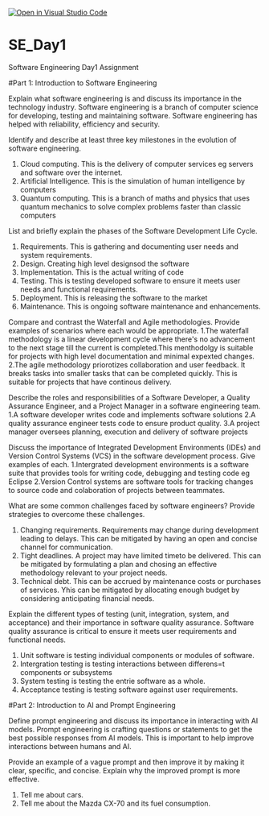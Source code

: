 [![Open in Visual Studio Code](https://classroom.github.com/assets/open-in-vscode-2e0aaae1b6195c2367325f4f02e2d04e9abb55f0b24a779b69b11b9e10269abc.svg)](https://classroom.github.com/online_ide?assignment_repo_id=18396046&assignment_repo_type=AssignmentRepo)
# SE_Day1
Software Engineering Day1 Assignment

#Part 1: Introduction to Software Engineering

Explain what software engineering is and discuss its importance in the technology industry.
Software engineering is a branch of computer science for developing, testing and maintaining software. Software engineering has helped with reliability, efficiency and security.


Identify and describe at least three key milestones in the evolution of software engineering.
1. Cloud computing. This is the delivery of computer services eg servers and software over the internet.
2. Artificial Intelligence. This is the simulation of human intelligence by computers
3. Quantum computing. This is a branch of maths and physics that uses quantum mechanics to solve complex problems faster than classic computers


List and briefly explain the phases of the Software Development Life Cycle.
1. Requirements. This is gathering and documenting user needs and system requirements.
2. Design. Creating high level designsod the software
3. Implementation. This is the actual writing of code
4. Testing. This is testing developed software to ensure it meets user needs and functional requirements.
5. Deployment. This is releasing the software to the market
6. Maintenance. This is ongoing software maintenance and enhancements.


Compare and contrast the Waterfall and Agile methodologies. Provide examples of scenarios where each would be appropriate.
1.The waterfall methodology is a linear development cycle where there's no advancement to the next stage till the current is completed.This menthodolgy is suitable for projects with high level documentation and minimal expexted changes.
2.The agile methodology priorotizes collaboration and user feedback. It breaks tasks into smaller tasks that can be completed quickly. This is suitable for projects that have continous delivery.


Describe the roles and responsibilities of a Software Developer, a Quality Assurance Engineer, and a Project Manager in a software engineering team.
1.A software developer writes code and implements software solutions
2.A quality assurance engineer tests code to ensure product quality.
3.A project manager oversees planning, execution and delivery of software projects


Discuss the importance of Integrated Development Environments (IDEs) and Version Control Systems (VCS) in the software development process. Give examples of each.
1.Intergrated development environments is a software suite that provides tools for writing code, debugging and testing code eg Eclipse
2.Version Control systems are software tools for tracking changes to source code and colaboration of  projects between teammates.


What are some common challenges faced by software engineers? Provide strategies to overcome these challenges.
1. Changing requirements. Requirements may change during development leading to delays. This can be mitigated by having an open and concise channel for communication.
2. Tight deadlines. A project may have limited timeto be delivered. This can be mitigated by formulating a plan and chosing an effective methodology relevant to your project needs.
3. Technical debt. This can be accrued by maintenance costs or purchases of services. Yhis can be mitigated by allocating enough budget by considering anticipating financial needs.


Explain the different types of testing (unit, integration, system, and acceptance) and their importance in software quality assurance.
Software quality assurance is critical to ensure it meets user requirements and functional needs.
1. Unit software is testing individual components or modules of software.
2. Intergration testing is testing interactions between differens=t components or subsystems
3. System testing is testing the entrie software as a whole.
4. Acceptance testing is testing software against user requirements.


#Part 2: Introduction to AI and Prompt Engineering


Define prompt engineering and discuss its importance in interacting with AI models.
Prompt engineering is crafting questions or statements to get the best possible responses from AI models. This is important to help improve interactions between humans and AI.


Provide an example of a vague prompt and then improve it by making it clear, specific, and concise. Explain why the improved prompt is more effective.
1. Tell me about cars.
2.  Tell me about the Mazda CX-70 and its fuel consumption.
